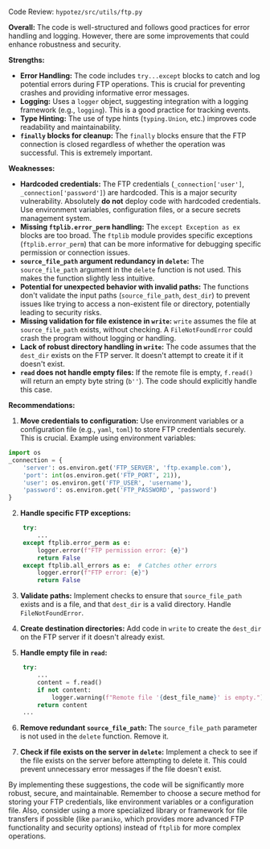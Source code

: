 Code Review: `hypotez/src/utils/ftp.py`

**Overall:** The code is well-structured and follows good practices for error handling and logging.  However, there are some improvements that could enhance robustness and security.

**Strengths:**

* **Error Handling:**  The code includes `try...except` blocks to catch and log potential errors during FTP operations. This is crucial for preventing crashes and providing informative error messages.
* **Logging:** Uses a `logger` object, suggesting integration with a logging framework (e.g., `logging`). This is a good practice for tracking events.
* **Type Hinting:** The use of type hints (`typing.Union`, etc.) improves code readability and maintainability.
* **`finally` blocks for cleanup:** The `finally` blocks ensure that the FTP connection is closed regardless of whether the operation was successful.  This is extremely important.

**Weaknesses:**

* **Hardcoded credentials:** The FTP credentials (`_connection['user']`, `_connection['password']`) are hardcoded. This is a major security vulnerability.  Absolutely **do not** deploy code with hardcoded credentials.  Use environment variables, configuration files, or a secure secrets management system.
* **Missing `ftplib.error_perm` handling:** The `except Exception as ex` blocks are too broad.  The `ftplib` module provides specific exceptions (`ftplib.error_perm`) that can be more informative for debugging specific permission or connection issues.
* **`source_file_path` argument redundancy in `delete`:** The `source_file_path` argument in the `delete` function is not used. This makes the function slightly less intuitive.
* **Potential for unexpected behavior with invalid paths:** The functions don't validate the input paths (`source_file_path`, `dest_dir`) to prevent issues like trying to access a non-existent file or directory, potentially leading to security risks.
* **Missing validation for file existence in `write`:** `write` assumes the file at `source_file_path` exists, without checking.  A `FileNotFoundError` could crash the program without logging or handling.
* **Lack of robust directory handling in `write`:** The code assumes that the `dest_dir` exists on the FTP server.  It doesn't attempt to create it if it doesn't exist.
* **`read` does not handle empty files:** If the remote file is empty, `f.read()` will return an empty byte string (`b''`).  The code should explicitly handle this case.

**Recommendations:**

1. **Move credentials to configuration:** Use environment variables or a configuration file (e.g., `yaml`, `toml`) to store FTP credentials securely.  This is crucial.  Example using environment variables:

```python
import os
_connection = {
    'server': os.environ.get('FTP_SERVER', 'ftp.example.com'),
    'port': int(os.environ.get('FTP_PORT', 21)),
    'user': os.environ.get('FTP_USER', 'username'),
    'password': os.environ.get('FTP_PASSWORD', 'password')
}
```

2. **Handle specific FTP exceptions:**

```python
    try:
        ...
    except ftplib.error_perm as e:
        logger.error(f"FTP permission error: {e}")
        return False
    except ftplib.all_errors as e:  # Catches other errors
        logger.error(f"FTP error: {e}")
        return False
```

3. **Validate paths:** Implement checks to ensure that `source_file_path` exists and is a file, and that `dest_dir` is a valid directory.  Handle `FileNotFoundError`.

4. **Create destination directories:** Add code in `write` to create the `dest_dir` on the FTP server if it doesn't already exist.


5. **Handle empty file in `read`:**

```python
    try:
        ...
        content = f.read()
        if not content:
            logger.warning(f"Remote file '{dest_file_name}' is empty.")
        return content
    ...
```

6. **Remove redundant `source_file_path`:**  The `source_file_path` parameter is not used in the `delete` function.  Remove it.

7. **Check if file exists on the server in `delete`:** Implement a check to see if the file exists on the server before attempting to delete it.  This could prevent unnecessary error messages if the file doesn't exist.

By implementing these suggestions, the code will be significantly more robust, secure, and maintainable. Remember to choose a secure method for storing your FTP credentials, like environment variables or a configuration file. Also, consider using a more specialized library or framework for file transfers if possible (like `paramiko`, which provides more advanced FTP functionality and security options) instead of `ftplib` for more complex operations.
